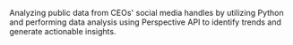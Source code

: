 Analyzing public data from CEOs' social media handles by utilizing Python and performing data analysis using Perspective API to identify trends and generate actionable insights.
